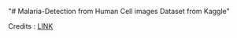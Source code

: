 "# Malaria-Detection from Human Cell images Dataset from Kaggle" 





Credits : [LINK](https://github.com/codeheroku/Introduction-to-Machine-Learning/tree/master/Malaria%20Detection)

